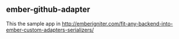 ## ember-github-adapter

This the sample app in http://emberigniter.com/fit-any-backend-into-ember-custom-adapters-serializers/